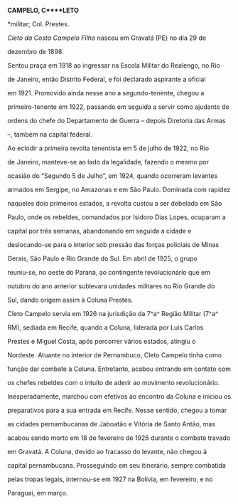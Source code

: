 **CAMPELO, C****LETO**



\*militar; Col. Prestes.



*Cleto da Costa Campelo Filho* nasceu em Gravatá (PE) no dia 29 de

dezembro de 1898.



Sentou praça em 1918 ao ingressar na Escola Militar do Realengo, no Rio

de Janeiro, então Distrito Federal, e foi declarado aspirante a oficial

em 1921. Promovido ainda nesse ano a segundo-tenente, chegou a

primeiro-tenente em 1922, passando em seguida a servir como ajudante de

ordens do chefe do Departamento de Guerra – depois Diretoria das Armas

–, também na capital federal.



Ao eclodir a primeira revolta tenentista em 5 de julho de 1922, no Rio

de Janeiro, manteve-se ao lado da legalidade, fazendo o mesmo por

ocasião do “Segundo 5 de Julho”, em 1924, quando ocorreram levantes

armados em Sergipe, no Amazonas e em São Paulo. Dominada com rapidez

naqueles dois primeiros estados, a revolta custou a ser debelada em São

Paulo, onde os rebeldes, comandados por Isidoro Dias Lopes, ocuparam a

capital por três semanas, abandonando em seguida a cidade e

deslocando-se para o interior sob pressão das forças policiais de Minas

Gerais, São Paulo e Rio Grande do Sul. Em abril de 1925, o grupo

reuniu-se, no oeste do Paraná, ao contingente revolucionário que em

outubro do ano anterior sublevara unidades militares no Rio Grande do

Sul, dando origem assim à Coluna Prestes.



Cleto Campelo servia em 1926 na jurisdição da 7^a^ Região Militar (7^a^

RM), sediada em Recife, quando a Coluna, liderada por Luís Carlos

Prestes e Miguel Costa, após percorrer vários estados, atingiu o

Nordeste. Atuante no interior de Pernambuco, Cleto Campelo tinha como

função dar combate à Coluna. Entretanto, acabou entrando em contato com

os chefes rebeldes com o intuito de aderir ao movimento revolucionário.

Inesperadamente, marchou com efetivos ao encontro da Coluna e iniciou os

preparativos para a sua entrada em Recife. Nesse sentido, chegou a tomar

as cidades pernambucanas de Jaboatão e Vitória de Santo Antão, mas

acabou sendo morto em 18 de fevereiro de 1926 durante o combate travado

em Gravatá. A Coluna, devido ao fracasso do levante, não chegou à

capital pernambucana. Prosseguindo em seu itinerário, sempre combatida

pelas tropas legais, internou-se em 1927 na Bolívia, em fevereiro, e no

Paraguai, em março.



